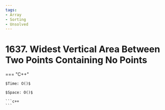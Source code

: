 ```yaml
---
tags:
- Array
- Sorting
- Unsolved
---
```



# 1637. Widest Vertical Area Between Two Points Containing No Points

=== "C++"

    $Time: O()$

    $Space: O()$

    ```c++
    ```